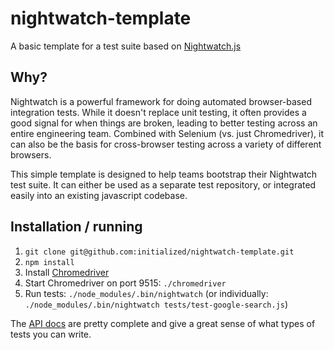 # nightwatch-template

A basic template for a test suite based on [Nightwatch.js](http://nightwatchjs.org/)

## Why?

Nightwatch is a powerful framework for doing automated browser-based integration tests. While it doesn't replace unit testing, it often provides a good signal for when things are broken, leading to better testing across an entire engineering team. Combined with Selenium (vs. just Chromedriver), it can also be the basis for cross-browser testing across a variety of different browsers.

This simple template is designed to help teams bootstrap their Nightwatch test suite. It can either be used as a separate test repository, or integrated easily into an existing javascript codebase.

## Installation / running

1. `git clone git@github.com:initialized/nightwatch-template.git`
2. `npm install`
3. Install [Chromedriver](https://chromedriver.storage.googleapis.com/index.html?path=2.27/)
4. Start Chromedriver on port 9515: `./chromedriver`
5. Run tests: `./node_modules/.bin/nightwatch` (or individually: `./node_modules/.bin/nightwatch tests/test-google-search.js`)

The [API docs](http://nightwatchjs.org/api) are pretty complete and give a great sense of what types of tests you can write.
